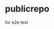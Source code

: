 # publicrepo
for e2e test
































































































































































































































































































































































































































































































































































































































































































































































































































































































































































































































































































































































































































































































































































































































